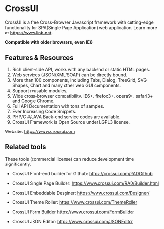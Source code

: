 # CrossUI

CrossUI is a free Cross-Browser Javascript framework with cutting-edge functionality for SPA(Single Page Application) web application. Learn more at https://www.linb.net.

<strong>Compatible with older browsers, even IE6</strong>

## Features & Resources

  1.  Rich client-side API, works with any backend or static HTML pages.
  2.  Web services (JSON/XML/SOAP) can be directly bound.
  3.  More than 100 components, including Tabs, Dialog, TreeGrid, SVG Shapes, Chart and many other web GUI components.
  4.  Support reusable modules.
  5.  Wide cross-browser compatibility, IE6+, firefox3+, opera9+, safari3+ and Google Chrome.
  6.  Full API Documentation with tons of samples.
  7.  Ever Increasing Code Snippets.
  8.  PHP/C #/JAVA Back-end service codes are available.
  9.  CrossUI Framework is Open Source under LGPL3 license.


Website: https://www.crossui.com

## Related tools

These tools (commercial license) can reduce development time significantly:

* CrossUI Front-end builder for Github: https://crossui.com/RADGithub

* CrossUI Single Page Builder: https://www.crossui.com/RAD/Builder.html

* CrossUI Embeddable Desginer: https://www.crossui.com/Designer/

* CrossUI Theme Roller: https://www.crossui.com/ThemeRoller

* CrossUI Form Builder https://www.crossui.com/FormBuilder

* CrossUI JSON Editor: https://www.crossui.com/JSONEditor
